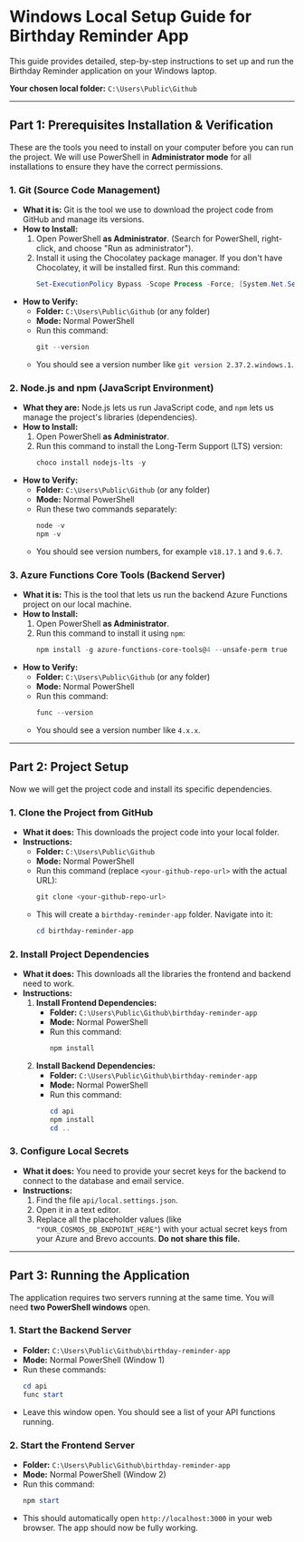 # Windows Local Setup Guide for Birthday Reminder App

This guide provides detailed, step-by-step instructions to set up and run the Birthday Reminder application on your Windows laptop.

**Your chosen local folder:** `C:\Users\Public\Github`

---

## Part 1: Prerequisites Installation & Verification

These are the tools you need to install on your computer before you can run the project. We will use PowerShell in **Administrator mode** for all installations to ensure they have the correct permissions.

### 1. Git (Source Code Management)

*   **What it is:** Git is the tool we use to download the project code from GitHub and manage its versions.
*   **How to Install:**
    1.  Open PowerShell **as Administrator**. (Search for PowerShell, right-click, and choose "Run as administrator").
    2.  Install it using the Chocolatey package manager. If you don't have Chocolatey, it will be installed first. Run this command:
        ```powershell
        Set-ExecutionPolicy Bypass -Scope Process -Force; [System.Net.ServicePointManager]::SecurityProtocol = [System.Net.ServicePointManager]::SecurityProtocol -bor 3072; iex ((New-Object System.Net.WebClient).DownloadString('https://community.chocolatey.org/install.ps1')); choco install git -y
        ```
*   **How to Verify:**
    *   **Folder:** `C:\Users\Public\Github` (or any folder)
    *   **Mode:** Normal PowerShell
    *   Run this command:
        ```powershell
        git --version
        ```
    *   You should see a version number like `git version 2.37.2.windows.1`.

### 2. Node.js and npm (JavaScript Environment)

*   **What they are:** Node.js lets us run JavaScript code, and `npm` lets us manage the project's libraries (dependencies).
*   **How to Install:**
    1.  Open PowerShell **as Administrator**.
    2.  Run this command to install the Long-Term Support (LTS) version:
        ```powershell
        choco install nodejs-lts -y
        ```
*   **How to Verify:**
    *   **Folder:** `C:\Users\Public\Github` (or any folder)
    *   **Mode:** Normal PowerShell
    *   Run these two commands separately:
        ```powershell
        node -v
        npm -v
        ```
    *   You should see version numbers, for example `v18.17.1` and `9.6.7`.

### 3. Azure Functions Core Tools (Backend Server)

*   **What it is:** This is the tool that lets us run the backend Azure Functions project on our local machine.
*   **How to Install:**
    1.  Open PowerShell **as Administrator**.
    2.  Run this command to install it using `npm`:
        ```powershell
        npm install -g azure-functions-core-tools@4 --unsafe-perm true
        ```
*   **How to Verify:**
    *   **Folder:** `C:\Users\Public\Github` (or any folder)
    *   **Mode:** Normal PowerShell
    *   Run this command:
        ```powershell
        func --version
        ```
    *   You should see a version number like `4.x.x`.

---

## Part 2: Project Setup

Now we will get the project code and install its specific dependencies.

### 1. Clone the Project from GitHub

*   **What it does:** This downloads the project code into your local folder.
*   **Instructions:**
    *   **Folder:** `C:\Users\Public\Github`
    *   **Mode:** Normal PowerShell
    *   Run this command (replace `<your-github-repo-url>` with the actual URL):
        ```powershell
        git clone <your-github-repo-url>
        ```
    *   This will create a `birthday-reminder-app` folder. Navigate into it:
        ```powershell
        cd birthday-reminder-app
        ```

### 2. Install Project Dependencies

*   **What it does:** This downloads all the libraries the frontend and backend need to work.
*   **Instructions:**
    1.  **Install Frontend Dependencies:**
        *   **Folder:** `C:\Users\Public\Github\birthday-reminder-app`
        *   **Mode:** Normal PowerShell
        *   Run this command:
            ```powershell
            npm install
            ```
    2.  **Install Backend Dependencies:**
        *   **Folder:** `C:\Users\Public\Github\birthday-reminder-app`
        *   **Mode:** Normal PowerShell
        *   Run this command:
            ```powershell
            cd api
            npm install
            cd ..
            ```

### 3. Configure Local Secrets

*   **What it does:** You need to provide your secret keys for the backend to connect to the database and email service.
*   **Instructions:**
    1.  Find the file `api/local.settings.json`.
    2.  Open it in a text editor.
    3.  Replace all the placeholder values (like `"YOUR_COSMOS_DB_ENDPOINT_HERE"`) with your actual secret keys from your Azure and Brevo accounts. **Do not share this file.**

---

## Part 3: Running the Application

The application requires two servers running at the same time. You will need **two PowerShell windows** open.

### 1. Start the Backend Server

*   **Folder:** `C:\Users\Public\Github\birthday-reminder-app`
*   **Mode:** Normal PowerShell (Window 1)
*   Run these commands:
    ```powershell
    cd api
    func start
    ```
*   Leave this window open. You should see a list of your API functions running.

### 2. Start the Frontend Server

*   **Folder:** `C:\Users\Public\Github\birthday-reminder-app`
*   **Mode:** Normal PowerShell (Window 2)
*   Run this command:
    ```powershell
    npm start
    ```
*   This should automatically open `http://localhost:3000` in your web browser. The app should now be fully working.
